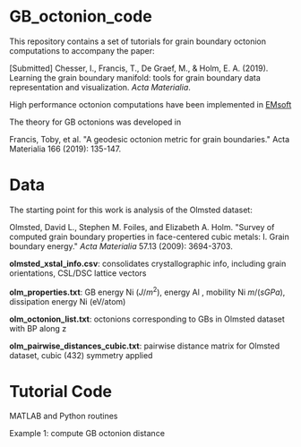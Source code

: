 # GB_octonion_code

This repository contains a set of tutorials for grain boundary octonion computations to accompany the paper: 

[Submitted] Chesser, I., Francis, T., De Graef, M., & Holm, E. A. (2019). Learning the grain boundary manifold: tools for grain boundary data representation and visualization. *Acta Materialia*. 

High performance octonion computations have been implemented in [EMsoft](https://github.com/EMsoft-org/EMsoft)

The theory for GB octonions was developed in

Francis, Toby, et al. "A geodesic octonion metric for grain boundaries." Acta Materialia 166 (2019): 135-147.

# Data

The starting point for this work is analysis of the Olmsted dataset: 

Olmsted, David L., Stephen M. Foiles, and Elizabeth A. Holm. "Survey of computed grain boundary properties in face-centered cubic metals: I. Grain boundary energy." *Acta Materialia* 57.13 (2009): 3694-3703.

**olmsted_xstal_info.csv**: consolidates crystallographic info, including grain orientations, CSL/DSC lattice vectors

**olm_properties.txt**: GB energy Ni ($J/m^2$), energy Al , mobility Ni $m/(s GPa)$, dissipation energy Ni (eV/atom)

**olm_octonion_list.txt**: octonions corresponding to GBs in Olmsted dataset with BP along z

**olm_pairwise_distances_cubic.txt**: pairwise distance matrix for Olmsted dataset, cubic (432) symmetry applied

# Tutorial Code

MATLAB and Python routines

Example 1: compute GB octonion distance 
